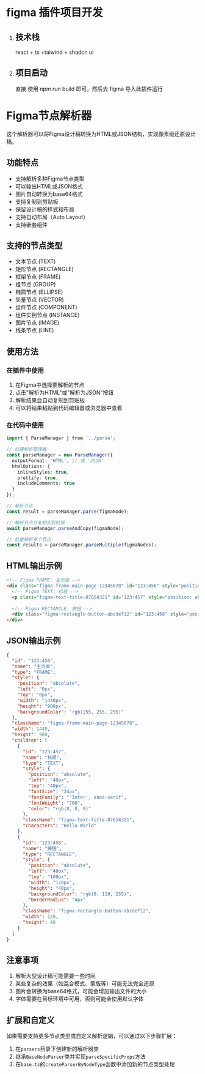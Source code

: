 # figma 插件项目开发

1. ## 技术栈

   react + ts +taiwind + shadcn ui

2. ## 项目启动
   直接 使用 npm run build 即可，然后去 figma 导入此插件运行

# Figma节点解析器

这个解析器可以将Figma设计稿转换为HTML或JSON结构，实现像素级还原设计稿。

## 功能特点

- 支持解析多种Figma节点类型
- 可以输出HTML或JSON格式
- 图片自动转换为base64格式
- 支持复制到剪贴板
- 保留设计稿的样式和布局
- 支持自动布局（Auto Layout）
- 支持嵌套组件

## 支持的节点类型

- 文本节点 (TEXT)
- 矩形节点 (RECTANGLE)
- 框架节点 (FRAME)
- 组节点 (GROUP)
- 椭圆节点 (ELLIPSE)
- 矢量节点 (VECTOR)
- 组件节点 (COMPONENT)
- 组件实例节点 (INSTANCE)
- 图片节点 (IMAGE)
- 线条节点 (LINE)

## 使用方法

### 在插件中使用

1. 在Figma中选择要解析的节点
2. 点击"解析为HTML"或"解析为JSON"按钮
3. 解析结果会自动复制到剪贴板
4. 可以将结果粘贴到代码编辑器或浏览器中查看

### 在代码中使用

```typescript
import { ParseManager } from '../parse';

// 创建解析管理器
const parseManager = new ParseManager({
  outputFormat: 'HTML', // 或 'JSON'
  htmlOptions: {
    inlineStyles: true,
    prettify: true,
    includeComments: true
  }
});

// 解析节点
const result = parseManager.parse(figmaNode);

// 解析节点并复制到剪贴板
await parseManager.parseAndCopy(figmaNode);

// 批量解析多个节点
const results = parseManager.parseMultiple(figmaNodes);
```

## HTML输出示例

```html
<!-- Figma FRAME: 主页面 -->
<div class="figma-frame-main-page-12345678" id="123:456" style="position: absolute; left: 0px; top: 0px; width: 1440px; height: 900px; background-color: rgb(255, 255, 255);">
  <!-- Figma TEXT: 标题 -->
  <p class="figma-text-title-87654321" id="123:457" style="position: absolute; left: 40px; top: 40px; font-size: 24px; font-family: 'Inter', sans-serif; font-weight: 700; color: rgb(0, 0, 0);">Hello World</p>
  
  <!-- Figma RECTANGLE: 按钮 -->
  <div class="figma-rectangle-button-abcdef12" id="123:458" style="position: absolute; left: 40px; top: 100px; width: 120px; height: 40px; background-color: rgb(0, 119, 255); border-radius: 4px;"></div>
</div>
```

## JSON输出示例

```json
{
  "id": "123:456",
  "name": "主页面",
  "type": "FRAME",
  "style": {
    "position": "absolute",
    "left": "0px",
    "top": "0px",
    "width": "1440px",
    "height": "900px",
    "backgroundColor": "rgb(255, 255, 255)"
  },
  "className": "figma-frame-main-page-12345678",
  "width": 1440,
  "height": 900,
  "children": [
    {
      "id": "123:457",
      "name": "标题",
      "type": "TEXT",
      "style": {
        "position": "absolute",
        "left": "40px",
        "top": "40px",
        "fontSize": "24px",
        "fontFamily": "'Inter', sans-serif",
        "fontWeight": "700",
        "color": "rgb(0, 0, 0)"
      },
      "className": "figma-text-title-87654321",
      "characters": "Hello World"
    },
    {
      "id": "123:458",
      "name": "按钮",
      "type": "RECTANGLE",
      "style": {
        "position": "absolute",
        "left": "40px",
        "top": "100px",
        "width": "120px",
        "height": "40px",
        "backgroundColor": "rgb(0, 119, 255)",
        "borderRadius": "4px"
      },
      "className": "figma-rectangle-button-abcdef12",
      "width": 120,
      "height": 40
    }
  ]
}
```

## 注意事项

1. 解析大型设计稿可能需要一些时间
2. 某些复杂的效果（如混合模式、蒙版等）可能无法完全还原
3. 图片会转换为base64格式，可能会增加输出文件的大小
4. 字体需要在目标环境中可用，否则可能会使用默认字体

## 扩展和自定义

如果需要支持更多节点类型或自定义解析逻辑，可以通过以下步骤扩展：

1. 在`parsers`目录下创建新的解析器类
2. 继承`BaseNodeParser`类并实现`parseSpecificProps`方法
3. 在`base.ts`的`createParserByNodeType`函数中添加新的节点类型处理
